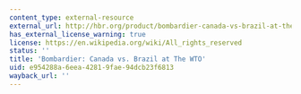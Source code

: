 ```yaml
---
content_type: external-resource
external_url: http://hbr.org/product/bombardier-canada-vs-brazil-at-the-wto/an/703022-HCB-ENG
has_external_license_warning: true
license: https://en.wikipedia.org/wiki/All_rights_reserved
status: ''
title: 'Bombardier: Canada vs. Brazil at The WTO'
uid: e954288a-6eea-4281-9fae-94dcb23f6813
wayback_url: ''
---
```

